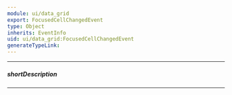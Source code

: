 ```yaml
---
module: ui/data_grid
export: FocusedCellChangedEvent
type: Object
inherits: EventInfo
uid: ui/data_grid:FocusedCellChangedEvent
generateTypeLink: 
---
```

---
##### shortDescription
<!-- Description goes here -->

---
<!-- Description goes here -->